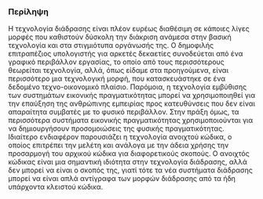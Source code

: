 ### Περίληψη 

Η τεχνολογία διάδρασης είναι πλέον ευρέως διαθέσιμη σε κάποιες λίγες μορφές 
που καθιστούν δύσκολη την διάκριση ανάμεσα στην βασική τεχνολογία και στα στιγμιότυπα οργάνωσής της. 
Ο δημοφιλής επιτραπέζιος υπολογιστής για αρκετές δεκαετίες συνοδεύεται από ένα γραφικό περιβάλλον εργασίας, 
το οποίο από τους περισσότερους θεωρείται τεχνολογία, αλλά, όπως είδαμε στα προηγούμενα, 
είναι περισσότερο μια τεχνολογική μορφή, 
που κατασκευάστηκε σε ένα δεδομένο τεχνο-οικονομικό πλαίσιο. 
Παρόμοια, η τεχνολογία εμβύθισης των συστημάτων εικονικής πραγματικότητας 
μπορεί να χρησιμοποιηθεί για την επαύξηση της ανθρώπινης εμπειρίας 
προς κατευθύνσεις που δεν είναι απαραίτητα συμβατές με το φυσικό περιβάλλον. 
Στην πράξη όμως, τα περισσότερα συστήματα εικονικής πραγματικότητας 
χρησιμοποιούνται για να δημιουργήσουν προσομοιώσεις της φυσικής πραγματικότητας. 
Ιδιαίτερο ενδιαφέρον παρουσιάζει η τεχνολογία ανοιχτού κώδικα, 
ο οποίος επιτρέπει την μελέτη και ανάλογα με την άδεια χρήσης 
την προσαρμογή του αρχικού κώδικα για διαφορετικούς σκοπούς. 
Ο ανοιχτός κώδικας είναι μια σημαντική ιδιότητα στην τεχνολογία διάδρασης, 
αλλά δεν μπορεί να είναι ο σκοπός της, 
γιατί τότε τα νέα συστήματα διάδρασης μπορεί να είναι απλά αντίγραφα 
των μορφών διάδρασης από τα ήδη υπάρχοντα κλειστού κώδικα.

